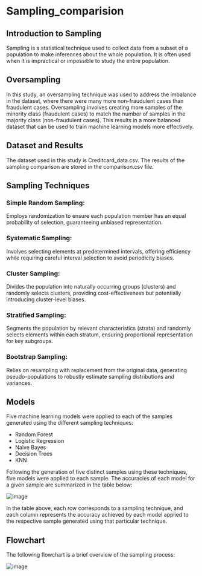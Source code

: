 # Sampling_comparision

## Introduction to Sampling

Sampling is a statistical technique used to collect data from a subset of a population to make inferences about the whole population. It is often used when it is impractical or impossible to study the entire population.

## Oversampling

In this study, an oversampling technique was used to address the imbalance in the dataset, where there were many more non-fraudulent cases than fraudulent cases. Oversampling involves creating more samples of the minority class (fraudulent cases) to match the number of samples in the majority class (non-fraudulent cases). This results in a more balanced dataset that can be used to train machine learning models more effectively.

## Dataset and Results

The dataset used in this study is Creditcard_data.csv. The results of the sampling comparison are stored in the comparison.csv file.

## Sampling Techniques

### Simple Random Sampling:
Employs randomization to ensure each population member has an equal probability of selection, guaranteeing unbiased representation.

### Systematic Sampling:
Involves selecting elements at predetermined intervals, offering efficiency while requiring careful interval selection to avoid periodicity biases.

### Cluster Sampling:
Divides the population into naturally occurring groups (clusters) and randomly selects clusters, providing cost-effectiveness but potentially introducing cluster-level biases.

### Stratified Sampling:
Segments the population by relevant characteristics (strata) and randomly selects elements within each stratum, ensuring proportional representation for key subgroups.

### Bootstrap Sampling:
Relies on resampling with replacement from the original data, generating pseudo-populations to robustly estimate sampling distributions and variances.


## Models

Five machine learning models were applied to each of the samples generated using the different sampling techniques:

* Random Forest
* Logistic Regression
* Naive Bayes
* Decision Trees
* KNN

Following the generation of five distinct samples using these techniques, five models were applied to each sample. The accuracies of each model for a given sample are summarized in the table below:

![image](https://github.com/UdaySharmaUS/Sampling_DS/assets/110687732/2cef532c-80cf-4426-88f8-855279165819)

In the table above, each row corresponds to a sampling technique, and each column represents the accuracy achieved by each model applied to the respective sample generated using that particular technique.


## Flowchart

The following flowchart is a brief overview of the sampling process:

![image](https://github.com/UdaySharmaUS/Sampling_DS/assets/110687732/c434ff66-f8de-4d8a-a7a9-9a517704831a)

